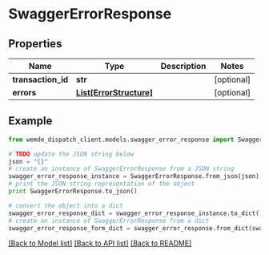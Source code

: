 # SwaggerErrorResponse


## Properties

Name | Type | Description | Notes
------------ | ------------- | ------------- | -------------
**transaction_id** | **str** |  | [optional] 
**errors** | [**List[ErrorStructure]**](ErrorStructure.md) |  | [optional] 

## Example

```python
from wemde_dispatch_client.models.swagger_error_response import SwaggerErrorResponse

# TODO update the JSON string below
json = "{}"
# create an instance of SwaggerErrorResponse from a JSON string
swagger_error_response_instance = SwaggerErrorResponse.from_json(json)
# print the JSON string representation of the object
print SwaggerErrorResponse.to_json()

# convert the object into a dict
swagger_error_response_dict = swagger_error_response_instance.to_dict()
# create an instance of SwaggerErrorResponse from a dict
swagger_error_response_form_dict = swagger_error_response.from_dict(swagger_error_response_dict)
```
[[Back to Model list]](../README.md#documentation-for-models) [[Back to API list]](../README.md#documentation-for-api-endpoints) [[Back to README]](../README.md)


